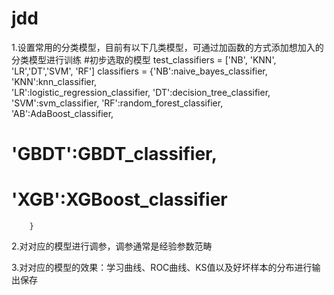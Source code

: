 # jdd
1.设置常用的分类模型，目前有以下几类模型，可通过加函数的方式添加想加入的分类模型进行训练
 #初步选取的模型
    test_classifiers = ['NB', 'KNN', 'LR','DT','SVM', 'RF'] 
    classifiers = {'NB':naive_bayes_classifier,   
                   'KNN':knn_classifier,  
                   'LR':logistic_regression_classifier,
                   'DT':decision_tree_classifier,
                   'SVM':svm_classifier, 
                   'RF':random_forest_classifier,
                   'AB':AdaBoost_classifier,
#                   'GBDT':GBDT_classifier,
#                   'XGB':XGBoost_classifier
        }


2.对对应的模型进行调参，调参通常是经验参数范畴

3.对对应的模型的效果：学习曲线、ROC曲线、KS值以及好坏样本的分布进行输出保存
